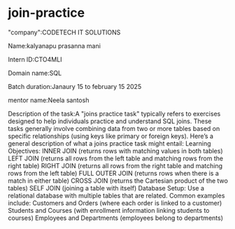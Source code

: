 # join-practice
"company":CODETECH IT SOLUTIONS

Name:kalyanapu prasanna mani

Intern ID:CTO4MLI

Domain name:SQL

Batch duration:Janaury 15 to february 15 2025

mentor name:Neela santosh

Description of the task:A "joins practice task" typically refers to exercises designed to help individuals practice and understand SQL joins. These tasks generally involve combining data from two or more tables based on specific relationships (using keys like primary or foreign keys).
Here’s a general description of what a joins practice task might entail:
Learning Objectives:
INNER JOIN (returns rows with matching values in both tables)
LEFT JOIN (returns all rows from the left table and matching rows from the right table)
RIGHT JOIN (returns all rows from the right table and matching rows from the left table)
FULL OUTER JOIN (returns rows when there is a match in either table)
CROSS JOIN (returns the Cartesian product of the two tables)
SELF JOIN (joining a table with itself)
Database Setup:
Use a relational database with multiple tables that are related. Common examples include:
Customers and Orders (where each order is linked to a customer)
Students and Courses (with enrollment information linking students to courses)
Employees and Departments (employees belong to departments)
